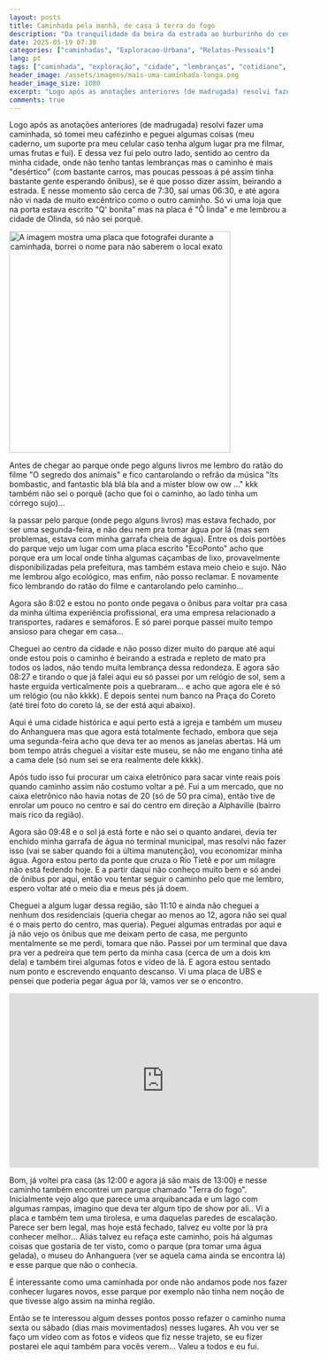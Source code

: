 ```yaml
---
layout: posts
title: Caminhada pela manhã, de casa á terra do fogo
description: "Da tranquilidade da beira da estrada ao burburinho do centro e à curiosidade de um novo parque, acompanhe essa caminhada cheia de observações e planos futuros."
date: 2025-05-19 07:30
categories: ["caminhadas", "Exploracao-Urbana", "Relatos-Pessoais"]
lang: pt
tags: ["caminhada", "exploração", "cidade", "lembranças", "cotidiano", "Terra do Fogo", "museu do Anhanguera", "Olinda","reflexões", "perdidoanotante"]
header_image: /assets/imagens/mais-uma-caminhada-longa.png
header_image_size: 1080
excerpt: "Logo após as anotações anteriores (de madrugada) resolvi fazer uma caminhada, só tomei meu cafézi..."
comments: true
---
```


Logo após as anotações anteriores (de madrugada) resolvi fazer uma caminhada, só tomei meu cafézinho e peguei algumas coisas (meu caderno, um suporte pra meu celular caso tenha algum lugar pra me filmar, umas frutas e fui). E dessa vez fui pelo outro lado, sentido ao centro da minha cidade, onde não tenho tantas lembranças mas o caminho é mais "desértico" (com bastante carros, mas poucas pessoas á pé assim tinha bastante gente esperando ônibus), se é que posso dizer assim, beirando a estrada. E nesse momento são cerca de 7:30, saí umas 06:30, e até agora não vi nada de muito excêntrico como o outro caminho. Só vi uma loja que na porta estava escrito "Q' bonita" mas na placa é "Ô linda" e me lembrou a cidade de Olinda, só não sei porquê.

<img loading='lazy' alt="A imagem mostra uma placa que fotografei durante a caminhada, borrei o nome para não saberem o local exato" src="{{ '/assets/imagens/mais-uma-caminhada-longa.png' | relative_url }}" width="400" height="400">

Antes de chegar ao parque onde pego alguns livros me lembro do ratão do filme "O segredo dos animais" e fico cantarolando o refrão da música "Its bombastic, and fantastic blá blá bla and a mister blow ow ow ..." kkk também não sei o porquê (acho que foi o caminho, ao lado tinha um córrego sujo)...

Ia passar pelo parque (onde pego alguns livros) mas estava fechado, por ser uma segunda-feira, e não deu nem pra tomar água por lá (mas sem problemas, estava com minha garrafa cheia de água). Entre os dois portões do parque vejo um lugar com uma placa escrito "EcoPonto" acho que porque era um local onde tinha algumas caçambas de lixo, provavelmente disponibilizadas pela prefeitura, mas também estava meio cheio e sujo. Não me lembrou algo ecológico, mas enfim, não posso reclamar. E novamente fico lembrando do ratão do filme e cantarolando pelo caminho...

Agora são 8:02 e estou no ponto onde pegava o ônibus para voltar pra casa da minha última experiência profissional, era uma empresa relacionado a transportes, radares e semáforos. E só parei porque passei muito tempo ansioso para chegar em casa... 

Cheguei ao centro da cidade e não posso dizer muito do parque até aqui onde estou pois o caminho é beirando a estrada e repleto de mato pra todos os lados, não tendo muita lembrança dessa redondeza. E agora são 08:27 e tirando o que já falei aqui eu só passei por um relógio de sol, sem a haste erguida verticalmente pois a quebraram... e acho que agora ele é só um relógio (ou não kkkk). E depois sentei num banco na Praça do Coreto (até tirei foto do coreto lá, se der está aqui abaixo).

Aqui é uma cidade histórica e aqui perto está a igreja e também um museu do Anhanguera mas que agora está totalmente fechado, embora que seja uma segunda-feira acho que deva ter ao menos as janelas abertas. Há um bom tempo atrás cheguei a visitar este museu, se não me engano tinha até a cama dele (só num sei se era realmente dele kkkk).

Após tudo isso fui procurar um caixa eletrônico para sacar vinte reais pois quando caminho assim não costumo voltar a pé. Fui a um mercado, que no caixa eletrônico não havia notas de 20 (só de 50 pra cima), então tive de enrolar um pouco no centro e saí do centro em direção a Alphaville (bairro mais rico da região).

Agora são 09:48 e o sol já está forte e não sei o quanto andarei, devia ter enchido minha garrafa de água no terminal municipal, mas resolvi não fazer isso (vai se saber quando foi a última manutenção), vou economizar minha água. Agora estou perto da ponte que cruza o Rio Tietê e por um milagre não está fedendo hoje. E a partir daqui não conheço muito bem e só andei de ônibus por aqui, então vou tentar seguir o caminho pelo que me lembro, espero voltar até o meio dia e meus pés já doem.

Cheguei a algum lugar dessa região, são 11:10 e ainda não cheguei a nenhum dos residenciais (queria chegar ao menos ao 12, agora não sei qual é o mais perto do centro, mas queria). Peguei algumas entradas por aqui e já não vejo os ônibus que me deixam perto de casa, me pergunto mentalmente se me perdi, tomara que não. Passei por um terminal que dava pra ver a pedreira que tem perto da minha casa (cerca de um a dois km dela) e também tirei algumas fotos e vídeo de lá. E agora estou sentado num ponto e escrevendo enquanto descanso. Vi uma placa de UBS e pensei que poderia pegar água por lá, vamos ver se o encontro.

<iframe width="560" height="315" src="https://www.youtube.com/embed/6NcScPnPYS8?si=Ypd-sIzKC74KYOmq" title="YouTube video player" frameborder="0" allow="accelerometer; autoplay; clipboard-write; encrypted-media; gyroscope; picture-in-picture; web-share" referrerpolicy="strict-origin-when-cross-origin" allowfullscreen></iframe>

Bom, já voltei pra casa (às 12:00 e agora já são mais de 13:00) e nesse caminho também encontrei um parque chamado "Terra do fogo". Inicialmente vejo algo que parece uma arquibancada e um lago com algumas rampas, imagino que deva ter algum tipo de show por ali.. Vi a placa e também tem uma tirolesa, e uma daquelas paredes de escalação. Parece ser bem legal, mas hoje está fechado, talvez eu volte por lá pra conhecer melhor... Aliás talvez eu refaça este caminho, pois há algumas coisas que gostaria de ter visto, como o parque (pra tomar uma água gelada), o museu do Anhanguera (ver se aquela cama ainda se encontra lá) e esse parque que não o conhecia.

É interessante como uma caminhada por onde não andamos pode nos fazer conhecer lugares novos, esse parque por exemplo não tinha nem noção de que tivesse algo assim na minha região.

Então se te interessou algum desses pontos posso refazer o caminho numa sexta ou sábado (dias mais movimentados) nesses lugares. Ah vou ver se faço um vídeo com as fotos e vídeos que fiz nesse trajeto, se eu fizer postarei ele aqui também para vocês verem... Valeu a todos e eu fui.